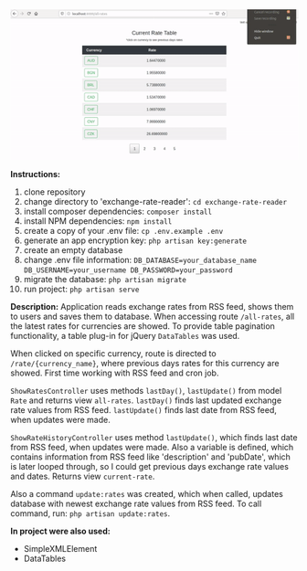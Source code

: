 <img src="https://github.com/it14019/exchange-rate-reader/blob/master/ezgif-2-73e47cc307c4.gif"/>

**Instructions:**
1. clone repository
2. change directory to 'exchange-rate-reader':
`cd exchange-rate-reader`
3. install composer dependencies:
`composer install`
4. install NPM dependencies:
`npm install`
5. create a copy of your .env file:
`cp .env.example .env`
6. generate an app encryption key:
`php artisan key:generate`
7. create an empty database 
8. change .env file information:
`DB_DATABASE=your_database_name
DB_USERNAME=your_username
DB_PASSWORD=your_password`
9. migrate the database:
`php artisan migrate`
10. run project:
`php artisan serve`

**Description:**
Application reads exchange rates from RSS feed, shows them to users and saves them to database. 
When accessing route `/all-rates`, all the latest rates for currencies are showed. To provide table pagination functionality,
a table plug-in for jQuery `DataTables` was used.

When clicked on specific currency, route is directed to `/rate/{currency_name}`, where previous days rates for this
currency are showed.
First time working with RSS feed and cron job.

`ShowRatesController` uses methods `lastDay()`, `lastUpdate()` from model `Rate` and returns view `all-rates`. 
`lastDay()` finds last updated exchange rate values from RSS feed. `lastUpdate()` finds last date from RSS feed, when 
updates were made.

`ShowRateHistoryController` uses method `lastUpdate()`, which finds last date from RSS feed, when updates were made.
Also a variable is defined, which contains information from RSS feed like 'description' and 'pubDate', which is later 
looped through, so I could get previous days exchange rate values and dates. Returns view `current-rate`.

Also a command `update:rates` was created, which when called, updates database with newest exchange rate values from RSS 
feed. To call command, run: `php artisan update:rates`.

**In project were also used:**
- SimpleXMLElement
- DataTables


